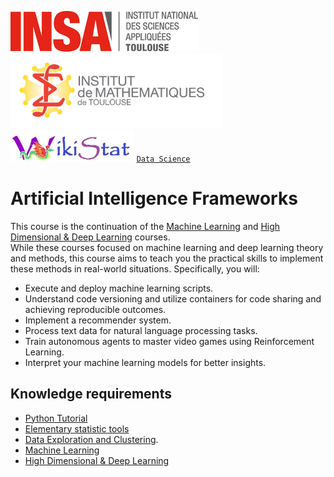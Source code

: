 [![INSA](img/logo-insa.jpg)](https://www.insa-toulouse.fr/fr/index.html)
[<img src="img/IMT.jpg" alt="drawing" height="120"/>](https://www.math.univ-toulouse.fr/)
[<img src="img/wikistat.jpg" alt="drawing" height="50"/>](https://github.com/wikistat)
[`Data Science`](http://www.math.insa-toulouse.fr/fr/enseignement.html) 

# Artificial Intelligence Frameworks

This course is the continuation of the [Machine Learning](https://github.com/wikistat/Apprentissage) and [High Dimensional & Deep Learning](https://github.com/wikistat/High-Dimensional-Deep-Learning) courses.  
While these courses focused on machine learning and deep learning theory and methods, this course aims to teach you the practical skills to implement these methods in real-world situations. Specifically, you will:

-   Execute and deploy machine learning scripts.
-   Understand code versioning and utilize containers for code sharing and achieving reproducible outcomes.
-   Implement a recommender system.
-   Process text data for natural language processing tasks.
-   Train autonomous agents to master video games using Reinforcement Learning.
-   Interpret your machine learning models for better insights.


<!-- **NB**: Some contents from previous years are still available on the repository (like **Spark**) but are not treated anymore.  -->

## Knowledge requirements

<!-- - [R Tutorial](https://github.com/wikistat/Intro-R) -->
- [Python Tutorial](https://github.com/wikistat/Intro-Python)
- [Elementary statistic tools](https://github.com/wikistat/StatElem)
- [Data Exploration and Clustering](https://github.com/wikistat/Exploration). 
- [Machine Learning](https://github.com/wikistat/Apprentissage)
- [High Dimensional & Deep Learning](https://github.com/wikistat/High-Dimensional-Deep-Learning)


